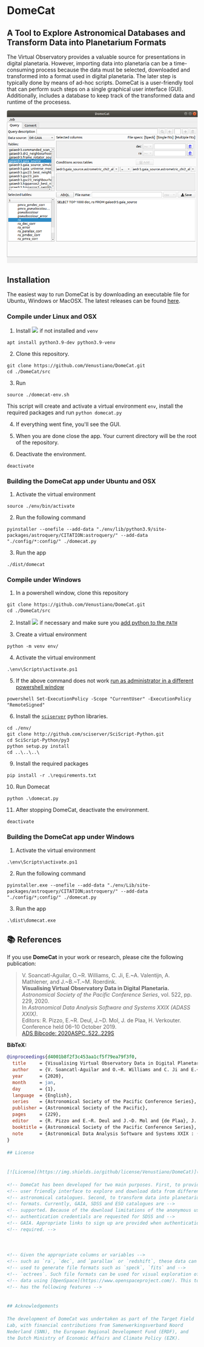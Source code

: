 # DomeCat 
## A Tool to Explore Astronomical Databases and Transform Data into Planetarium Formats

The Virtual Observatory provides a valuable source for presentations
in digital planetaria. However, importing data into planetaria can be
a time-consuming process because the data must be selected, downloaded
and transformed into a format used in digital planetaria. The later
step is typically done by means of ad-hoc scripts. DomeCat is a
user-friendly tool that can perform such steps on a single graphical
user interface (GUI). Additionally, includes a database to keep track
of the transformed data and runtime of the procesess.

![gui ubuntu](src/pics/DomeCat-Ubuntu.png)

## Installation

The easiest way to run DomeCat is by downloading an executable file for Ubuntu, Windows or MacOSX. The latest releases can be found [here](https://github.com/Venustiano/DomeCat/releases).

### Compile under Linux and OSX

1. Install [![](https://img.shields.io/badge/python-3.9-blue.svg)](https://www.python.org/downloads/) if not installed and `venv`
```
apt install python3.9-dev python3.9-venv
```
2. Clone this repository.
```
git clone https://github.com/Venustiano/DomeCat.git
cd ./DomeCat/src
``` 
3. Run

```
source ./domecat-env.sh
```  

This script will create and activate a virtual environment
`env`, install the required packages and run `python domecat.py`

4. If everything went fine, you'll see the GUI.

5. When you are done close the app. Your current directory will be the root of the repository.  

6. Deactivate the environment.
```
deactivate
```
### Building the DomeCat app under Ubuntu and OSX
1. Activate the virtual environment
```
source ./env/bin/activate
```
2. Run the following command
```
pyinstaller --onefile --add-data "./env/lib/python3.9/site-packages/astroquery/CITATION:astroquery/" --add-data "./config/*:config/" ./domecat.py
```
3. Run the app

```
./dist/domecat
```

### Compile under Windows

1. In a powershell window, clone this repository
```
git clone https://github.com/Venustiano/DomeCat.git
cd ./DomeCat/src
```

2. Install [![](https://img.shields.io/badge/python-3.9-blue.svg)](https://www.python.org/downloads/) if
   necessary and make sure you [add python to the
   `PATH`](https://docs.python.org/3/using/windows.html)

3. Create a virtual environment
```
python -m venv env/
```
4. Activate the virtual environment
```
.\env\Scripts\activate.ps1
```
5. If the above command does not work [run as administrator in a different powershell window](https://stackoverflow.com/questions/4037939/powershell-says-execution-of-scripts-is-disabled-on-this-system)
```
powershell Set-ExecutionPolicy -Scope "CurrentUser" -ExecutionPolicy "RemoteSigned"
```
6. Install the [`sciserver`](https://github.com/sciserver/SciScript-Python) python libraries.
```
cd ./env/
git clone http://github.com/sciserver/SciScript-Python.git
cd SciScript-Python/py3
python setup.py install
cd ..\..\..\
```

9. Install the required packages
```
pip install -r .\requirements.txt
```
10. Run Domecat
```
python .\domecat.py
```

11. After stopping DomeCat, deactivate the environment.

```
deactivate
```

### Building the DomeCat app under Windows
1. Activate the virtual environment
```
.\env\Scripts\activate.ps1
```
2. Run the following command
```
pyinstaller.exe --onefile --add-data "./env/Lib/site-packages/astroquery/CITATION;astroquery/" --add-data "./config/*;config/" ./domecat.py
```
3. Run the app

```
.\dist\domecat.exe
```


## 📚 References

If you use **DomeCat** in your work or research, please cite the following publication:

> V. Soancatl-Aguilar, O.~R. Williams, C. Ji, E.~A. Valentijn, A. Mathlener, and J.~B.~T.~M. Roerdink.  
> **Visualising Virtual Observatory Data in Digital Planetaria.**  
> *Astronomical Society of the Pacific Conference Series*, vol. 522, pp. 229, 2020.  
> In *Astronomical Data Analysis Software and Systems XXIX (ADASS XXIX)*.  
> Editors: R. Pizzo, E.~R. Deul, J.~D. Mol, J. de Plaa, H. Verkouter.  
> Conference held 06–10 October 2019.  
> [ADS Bibcode: 2020ASPC..522..229S](https://ui.adsabs.harvard.edu/abs/2020ASPC..522..229S)

**BibTeX:**
```bibtex
@inproceedings{d4001b8f2f3c453aa1cf5f79ea79f3f0,
  title     = {Visualising Virtual Observatory Data in Digital Planetaria},
  author    = {V. Soancatl-Aguilar and O.~R. Williams and C. Ji and E.~A. Valentijn and A. Mathlener and J.~B.~T.~M. Roerdink},
  year      = {2020},
  month     = jan,
  day       = {1},
  language  = {English},
  series    = {Astronomical Society of the Pacific Conference Series},
  publisher = {Astronomical Society of the Pacific},
  pages     = {229},
  editor    = {R. Pizzo and E.~R. Deul and J.~D. Mol and {de Plaa}, J. and H. Verkouter},
  booktitle = {Astronomical Society of the Pacific Conference Series},
  note      = {Astronomical Data Analysis Software and Systems XXIX : (ADASS XXIX) ; Conference date: 06-10-2019 Through 10-10-2019},
}

## License


[![License](https://img.shields.io/github/license/Venustiano/DomeCat)](/LICENSE)

<!-- DomeCat has been developed for two main purposes. First, to provide a -->
<!-- user friendly interface to explore and download data from different -->
<!-- astronomical catalogues. Second, to transform data into planetarium -->
<!-- formats. Currently, GAIA, SDSS and ESO catalogues are -->
<!-- supported. Because of the download limitations of the anonymous user, -->
<!-- authentication credentials are requested for SDSS and -->
<!-- GAIA. Appropriate links to sign up are provided when authentication is -->
<!-- required. -->



<!-- Given the appropriate columns or variables -->
<!-- such as `ra`, `dec`, and `parallax` or `redshift`, these data can be -->
<!-- used to generate file formats such as `speck`, `fits` and -->
<!-- `octrees`. Such file formats can be used for visual exploration of the -->
<!-- data using [OpenSpace](https://www.openspaceproject.com/). This tool -->
<!-- has the following features -->


## Acknowledgements

The development of DomeCat was undertaken as part of the Target Field
Lab, with financial contributions from Samenwerkingsverband Noord
Nederland (SNN), the European Regional Development Fund (ERDF), and
the Dutch Ministry of Economic Affairs and Climate Policy (EZK).


